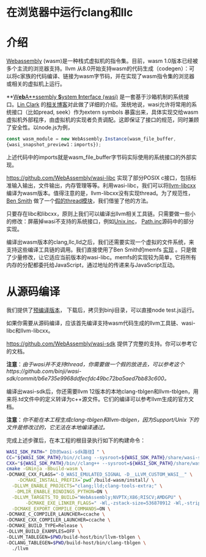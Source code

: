 # 在浏览器中运行clang和llc

# 介绍

[Webassembly](https://webassembly.org/) (wasm)是一种栈式虚拟机的指令集。目前，wasm 1.0版本已经被多个主流的浏览器支持。llvm 从8.0开始支持wasm的代码生成（codegen）：可以将c家族的代码编译、链接为wasm字节码，并在实现了wasm指令集的浏览器或相关的虚拟机上运行。

**[W**eb**A**ssembly **S**ystem **I**nterface (wasi)](https://wasi.dev/) 是一套基于沙箱机制的系统接口。[Lin Clark](https://twitter.com/linclark) 的[相关博客](https://hacks.mozilla.org/2019/03/standardizing-wasi-a-webassembly-system-interface/)对此做了详细的介绍。笼统地说，wasi允许将常用的系统接口（比如pread, seek）作为extern symbols 暴露出来，具体实现交给wasm虚拟机外部程序，由虚拟机的实现者负责调配。这即保证了接口的规范，同时兼顾了安全性。以node.js为例，

```jsx
const wasm_module = new WebAssembly.Instance(wasm_file_buffer,
{wasi_snapshot_preview1：imports});
```

上述代码中的imports就是wasm_file_buffer字节码实际使用的系统接口的外部实现。

https://github.com/WebAssembly/wasi-libc 实现了部分POSIX c接口，包括标准输入输出，文件输出，内存管理等等。利用wasi-libc，我们可以将[llvm-libcxx](https://libcxx.llvm.org/) 编译为wasm版本。值得注意的是，llvm-libcxx没有实现thread。为了规范性，[Ben Smith](https://github.com/binji) 做了一个[假的thread模块](https://github.com/binji/wasi-sdk/commit/b6e735e9968ddfecfdc49bc72ba5aed7bb83c600)，我们借鉴了他的方法。 

只要存在libc和libcxx，原则上我们可以编译出llvm相关工具链。只需要做一些小的修改：屏蔽掉wasi不支持的系统接口，例如[Unix.inc](https://github.com/TuringKi/llvm-project-12-wasi/blob/master/llvm/lib/Support/Unix/Unix.h)， [Path.inc](https://github.com/TuringKi/llvm-project-12-wasi/blob/master/llvm/lib/Support/Unix/Path.inc)源码中的部分实现。

编译出wasm版本的clang,llc,lld之后，我们还需要实现一个虚拟的文件系统，来支持这些编译工具链的调用。我们直接使用了Ben Smith的memfs [实现](https://github.com/binji/llvm-project/tree/master/binji) 。只是做了少量修改，让它适应当前版本的wasi-libc。memfs的实现较为简单，它将所有内存的分配都委托给JavaScript，通过地址的传递来与JavaScript互动。

# 从源码编译

我们提供了[预编译版本](https://github.com/TuringKi/llvm-project-12-wasi/releases/tag/v0.0.1)， 下载后，拷贝到binji目录，可以直接node test.js运行。

如果你需要从源码编译，应该首先编译支持wasm代码生成的llvm工具链、wasi-libc和llvm-libcxx。

https://github.com/WebAssembly/wasi-sdk 提供了完整的支持。你可以参考它的文档。

**注意**：*由于wasi并不支持thread，你需要做一个假的放进去，可以参考这个https://github.com/binji/wasi-sdk/commit/b6e735e9968ddfecfdc49bc72ba5aed7bb83c600。*

编译出wasi-sdk后，你还需要llvm 12版本的本地clang-tblgen和llvm-tblgen，用来将.td文件中的定义转译为c++源文件。它们的编译可以参考llvm生成的官方文档。

**注意**：*你不能在本工程生成clang-tblgen和llvm-tblgen，因为Support/Unix 下的文件是修改过的，它无法在本地编译通过。*

完成上述步骤后，在本工程的根目录执行如下的构建命令：

```bash
WASI_SDK_PATH="【你的wasi-sdk路径】" \
CC="${WASI_SDK_PATH}/bin//clang --sysroot=${WASI_SDK_PATH}/share/wasi-sysroot" \
CXX="${WASI_SDK_PATH}/bin//clang++ --sysroot=${WASI_SDK_PATH}/share/wasi-sysroot" \
cmake -GNinja -Bbuild-wasm \
-DCMAKE_CXX_FLAGS="-D_WASI_EMULATED_SIGNAL -D__LLVM_CUSTOM_WASI__" \
	-DCMAKE_INSTALL_PREFIX=`pwd`/build-wasm/install/ \
  -DLLVM_ENABLE_PROJECTS="clang;lld;clang-tools-extra;" \
   -DMLIR_ENABLE_BINDINGS_PYTHON=ON \
  -DLLVM_TARGETS_TO_BUILD="WebAssembly;NVPTX;X86;RISCV;AMDGPU" \
       -DCMAKE_EXE_LINKER_FLAGS=" -Wl,-zstack-size=536870912 -Wl,-strip-all" \
  -DCMAKE_EXPORT_COMPILE_COMMANDS=ON \
-DCMAKE_C_COMPILER_LAUNCHER=ccache \
-DCMAKE_CXX_COMPILER_LAUNCHER=ccache \
-DCMAKE_BUILD_TYPE=Release \
-DLLVM_BUILD_EXAMPLES=OFF \
-DLLVM_TABLEGEN=$PWD/build-host/bin/llvm-tblgen \
-DCLANG_TABLEGEN=$PWD/build-host/bin/clang-tblgen \
  ./llvm
```
